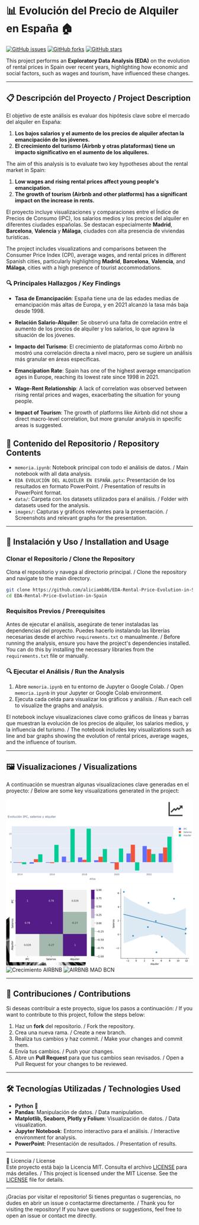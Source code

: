 # 📊 Evolución del Precio de Alquiler en España 🏠

[![GitHub issues](https://img.shields.io/github/issues/aliciamb86/EDA-Rental-Price-Evolution-in-Spain)](https://github.com/aliciamb86/EDA-Rental-Price-Evolution-in-Spain/issues)
[![GitHub forks](https://img.shields.io/github/forks/aliciamb86/EDA-Rental-Price-Evolution-in-Spain)](https://github.com/aliciamb86/EDA-Rental-Price-Evolution-in-Spain/network)
[![GitHub stars](https://img.shields.io/github/stars/aliciamb86/EDA-Rental-Price-Evolution-in-Spain)](https://github.com/aliciamb86/EDA-Rental-Price-Evolution-in-Spain/stargazers)

This project performs an **Exploratory Data Analysis (EDA)** on the evolution of rental prices in Spain over recent years, highlighting how economic and social factors, such as wages and tourism, have influenced these changes.

---

## 📋 Descripción del Proyecto / Project Description

El objetivo de este análisis es evaluar dos hipótesis clave sobre el mercado del alquiler en España:

1. **Los bajos salarios y el aumento de los precios de alquiler afectan la emancipación de los jóvenes.**
2. **El crecimiento del turismo (Airbnb y otras plataformas) tiene un impacto significativo en el aumento de los alquileres.**

The aim of this analysis is to evaluate two key hypotheses about the rental market in Spain:

1. **Low wages and rising rental prices affect young people's emancipation.**
2. **The growth of tourism (Airbnb and other platforms) has a significant impact on the increase in rents.**

El proyecto incluye visualizaciones y comparaciones entre el Índice de Precios de Consumo (IPC), los salarios medios y los precios del alquiler en diferentes ciudades españolas. Se destacan especialmente **Madrid**, **Barcelona**, **Valencia** y **Málaga**, ciudades con alta presencia de viviendas turísticas.

The project includes visualizations and comparisons between the Consumer Price Index (CPI), average wages, and rental prices in different Spanish cities, particularly highlighting **Madrid**, **Barcelona**, **Valencia**, and **Málaga**, cities with a high presence of tourist accommodations.

### 🔍 Principales Hallazgos / Key Findings

- **Tasa de Emancipación**: España tiene una de las edades medias de emancipación más altas de Europa, y en 2021 alcanzó la tasa más baja desde 1998.
- **Relación Salario-Alquiler**: Se observó una falta de correlación entre el aumento de los precios de alquiler y los salarios, lo que agrava la situación de los jóvenes.
- **Impacto del Turismo**: El crecimiento de plataformas como Airbnb no mostró una correlación directa a nivel macro, pero se sugiere un análisis más granular en áreas específicas.

- **Emancipation Rate**: Spain has one of the highest average emancipation ages in Europe, reaching its lowest rate since 1998 in 2021.
- **Wage-Rent Relationship**: A lack of correlation was observed between rising rental prices and wages, exacerbating the situation for young people.
- **Impact of Tourism**: The growth of platforms like Airbnb did not show a direct macro-level correlation, but more granular analysis in specific areas is suggested.

## 📁 Contenido del Repositorio / Repository Contents

- `memoria.ipynb`: Notebook principal con todo el análisis de datos. / Main notebook with all data analysis.
- `EDA EVOLUCIÓN DEL ALQUILER EN ESPAÑA.pptx`: Presentación de los resultados en formato PowerPoint. / Presentation of results in PowerPoint format.
- `data/`: Carpeta con los datasets utilizados para el análisis. / Folder with datasets used for the analysis.
- `images/`: Capturas y gráficos relevantes para la presentación. / Screenshots and relevant graphs for the presentation.

---

## 🚀 Instalación y Uso / Installation and Usage

### Clonar el Repositorio / Clone the Repository

Clona el repositorio y navega al directorio principal. / Clone the repository and navigate to the main directory.

```bash
git clone https://github.com/aliciamb86/EDA-Rental-Price-Evolution-in-Spain.git
cd EDA-Rental-Price-Evolution-in-Spain
```

### Requisitos Previos / Prerequisites

Antes de ejecutar el análisis, asegúrate de tener instaladas las dependencias del proyecto. Puedes hacerlo instalando las librerías necesarias desde el archivo `requirements.txt` o manualmente. / Before running the analysis, ensure you have the project's dependencies installed. You can do this by installing the necessary libraries from the `requirements.txt` file or manually.

### 🔍 Ejecutar el Análisis / Run the Analysis

1. Abre `memoria.ipynb` en tu entorno de Jupyter o Google Colab. / Open `memoria.ipynb` in your Jupyter or Google Colab environment.
2. Ejecuta cada celda para visualizar los gráficos y análisis. / Run each cell to visualize the graphs and analysis.

El notebook incluye visualizaciones clave como gráficos de líneas y barras que muestran la evolución de los precios de alquiler, los salarios medios, y la influencia del turismo. / The notebook includes key visualizations such as line and bar graphs showing the evolution of rental prices, average wages, and the influence of tourism.

---

## 🖼️ Visualizaciones / Visualizations

A continuación se muestran algunas visualizaciones clave generadas en el proyecto: / Below are some key visualizations generated in the project:

![Evolución IPC, salarios, alquiler](./imágenes/Evolución%20IPC,%20salarios,%20alquiler.png)
![Correlación IPC, salarios, alquiler](./imágenes/Correlación%20IPC,%20salarios,%20alquiler.png)
![Crecimiento AIRBNB](./imágenes/Crecimiento%20AIRBNB.png)
![AIRBNB MAD BCN](./imágenes/ARIBNB%20Madrid%20Barcelona.png)

---

## 🤝 Contribuciones / Contributions

Si deseas contribuir a este proyecto, sigue los pasos a continuación: / If you want to contribute to this project, follow the steps below:

1. Haz un **fork** del repositorio. / Fork the repository.
2. Crea una nueva rama. / Create a new branch.
3. Realiza tus cambios y haz commit. / Make your changes and commit them.
4. Envía tus cambios. / Push your changes.
5. Abre un **Pull Request** para que tus cambios sean revisados. / Open a Pull Request for your changes to be reviewed.

---

## 🛠️ Tecnologías Utilizadas / Technologies Used

- **Python** 🐍
- **Pandas**: Manipulación de datos. / Data manipulation.
- **Matplotlib, Seaborn, Plotly y Folium**: Visualización de datos. / Data visualization.
- **Jupyter Notebook**: Entorno interactivo para el análisis. / Interactive environment for analysis.
- **PowerPoint**: Presentación de resultados. / Presentation of results.

---

📄 Licencia / License  
Este proyecto está bajo la Licencia MIT. Consulta el archivo [LICENSE](LICENSE) para más detalles. / This project is licensed under the MIT License. See the [LICENSE](LICENSE) file for details.

---

¡Gracias por visitar el repositorio! Si tienes preguntas o sugerencias, no dudes en abrir un issue o contactarme directamente. / Thank you for visiting the repository! If you have questions or suggestions, feel free to open an issue or contact me directly.



